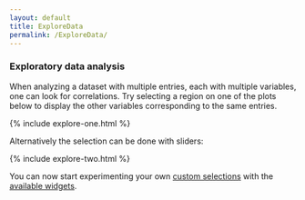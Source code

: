 ```yaml
---
layout: default
title: ExploreData
permalink: /ExploreData/
---
```


### **Exploratory data analysis**

When analyzing a dataset with multiple entries, each with multiple variables, one can look for correlations. Try selecting a region on one of the plots below to display the other variables corresponding to the same entries.

{% include explore-one.html %}

Alternatively the selection can be done with sliders:

{% include explore-two.html %}

You can now start experimenting your own [custom selections](https://docs.bokeh.org/en/latest/docs/user_guide/interaction/callbacks.html#customjs-for-selections) with the [available widgets](https://docs.bokeh.org/en/latest/docs/user_guide/interaction/widgets.html).